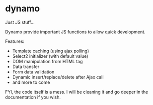 # dynamo
Just JS stuff...

Dynamo provide important JS functions to allow quick development.

Features:  
 - Template caching (using ajax polling)  
 - Select2 initializer (with default value)  
 - DOM manipulation from HTML tag  
 - Data transfer  
 - Form data validation  
 - Dynamic insert/replace/delete after Ajax call
 - and more to come


 FYI, the code itself is a mess. I will be cleaning it and go deeper in the documentation if you wish.